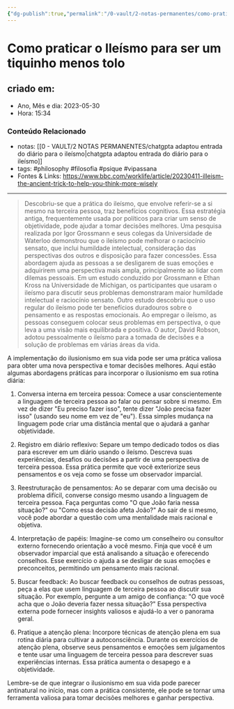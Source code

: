 ```yaml
---
{"dg-publish":true,"permalink":"/0-vault/2-notas-permanentes/como-praticar-o-ileismo-para-ser-um-tiquinho-menos-tolo/","tags":["permanente","philosophy","filosofia","psique","vipassana"],"dgHomeLink":true,"dgShowLocalGraph":true,"dgShowFileTree":true,"dgEnableSearch":true}
---
```


# Como praticar o Ileísmo para ser um tiquinho menos tolo

## criado em: 
-  Ano, Mês e dia: 2023-05-30
- Hora: 15:34

### Conteúdo Relacionado
- notas: [[0 - VAULT/2 NOTAS PERMANENTES/chatgpta adaptou entrada do diário para o ileísmo\|chatgpta adaptou entrada do diário para o ileísmo]]
- tags: #philosophy #filosofia #psique #vipassana 
- Fontes & Links: https://www.bbc.com/worklife/article/20230411-illeism-the-ancient-trick-to-help-you-think-more-wisely
---
> Descobriu-se que a prática do ileísmo, que envolve referir-se a si mesmo na terceira pessoa, traz benefícios cognitivos. Essa estratégia antiga, frequentemente usada por políticos para criar um senso de objetividade, pode ajudar a tomar decisões melhores. Uma pesquisa realizada por Igor Grossmann e seus colegas da Universidade de Waterloo demonstrou que o ileísmo pode melhorar o raciocínio sensato, que inclui humildade intelectual, consideração das perspectivas dos outros e disposição para fazer concessões. Essa abordagem ajuda as pessoas a se desligarem de suas emoções e adquirirem uma perspectiva mais ampla, principalmente ao lidar com dilemas pessoais. Em um estudo conduzido por Grossmann e Ethan Kross na Universidade de Michigan, os participantes que usaram o ileísmo para discutir seus problemas demonstraram maior humildade intelectual e raciocínio sensato. Outro estudo descobriu que o uso regular do ileísmo pode ter benefícios duradouros sobre o pensamento e as respostas emocionais. Ao empregar o ileísmo, as pessoas conseguem colocar seus problemas em perspectiva, o que leva a uma visão mais equilibrada e positiva. O autor, David Robson, adotou pessoalmente o ileísmo para a tomada de decisões e a solução de problemas em várias áreas da vida.


A implementação do ilusionismo em sua vida pode ser uma prática valiosa para obter uma nova perspectiva e tomar decisões melhores. Aqui estão algumas abordagens práticas para incorporar o ilusionismo em sua rotina diária:

1. Conversa interna em terceira pessoa: Comece a usar conscientemente a linguagem de terceira pessoa ao falar ou pensar sobre si mesmo. Em vez de dizer "Eu preciso fazer isso", tente dizer "João precisa fazer isso" (usando seu nome em vez de "eu"). Essa simples mudança na linguagem pode criar uma distância mental que o ajudará a ganhar objetividade.

2. Registro em diário reflexivo: Separe um tempo dedicado todos os dias para escrever em um diário usando o ileísmo. Descreva suas experiências, desafios ou decisões a partir de uma perspectiva de terceira pessoa. Essa prática permite que você exteriorize seus pensamentos e os veja como se fosse um observador imparcial.

3. Reestruturação de pensamentos: Ao se deparar com uma decisão ou problema difícil, converse consigo mesmo usando a linguagem de terceira pessoa. Faça perguntas como "O que João faria nessa situação?" ou "Como essa decisão afeta João?" Ao sair de si mesmo, você pode abordar a questão com uma mentalidade mais racional e objetiva.

4. Interpretação de papéis: Imagine-se como um conselheiro ou consultor externo fornecendo orientação a você mesmo. Finja que você é um observador imparcial que está analisando a situação e oferecendo conselhos. Esse exercício o ajuda a se desligar de suas emoções e preconceitos, permitindo um pensamento mais racional.

5. Buscar feedback: Ao buscar feedback ou conselhos de outras pessoas, peça a elas que usem linguagem de terceira pessoa ao discutir sua situação. Por exemplo, pergunte a um amigo de confiança: "O que você acha que o João deveria fazer nessa situação?" Essa perspectiva externa pode fornecer insights valiosos e ajudá-lo a ver o panorama geral.

6. Pratique a atenção plena: Incorpore técnicas de atenção plena em sua rotina diária para cultivar a autoconsciência. Durante os exercícios de atenção plena, observe seus pensamentos e emoções sem julgamentos e tente usar uma linguagem de terceira pessoa para descrever suas experiências internas. Essa prática aumenta o desapego e a objetividade.

Lembre-se de que integrar o ilusionismo em sua vida pode parecer antinatural no início, mas com a prática consistente, ele pode se tornar uma ferramenta valiosa para tomar decisões melhores e ganhar perspectiva.
